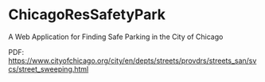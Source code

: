 # ChicagoResSafetyPark
A Web Application for Finding Safe Parking in the City of Chicago

PDF: https://www.cityofchicago.org/city/en/depts/streets/provdrs/streets_san/svcs/street_sweeping.html
